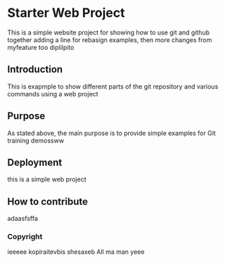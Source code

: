 # Starter Web Project

This is a simple website project for
showing how to use git and github together
adding a line for rebasign examples, then more
changes from myfeature too
diplilpito

## Introduction

This is exapmple to show different parts 
of the git repository and various commands
using a web project

## Purpose

As stated above, the main purpose is to
provide simple examples for Git training demossww

## Deployment

this is a simple web project

## How to contribute

adaasfsffa

### Copyright

ieeeee kopiraitevbis shesaxeb All ma man yeee